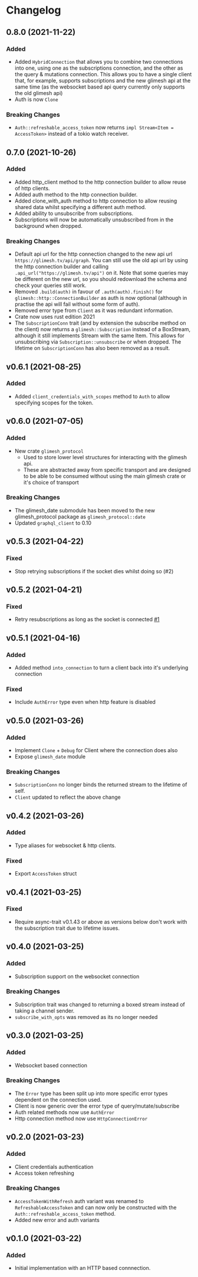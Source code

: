 # Changelog

## 0.8.0 (2021-11-22)

### Added

-   Added `HybridConnection` that allows you to combine two connections into one, using one as the
    subscriptions connection, and the other as the query & mutations connection. This allows you to
    have a single client that, for example, supports subscriptions and the new glimesh api at the
    same time (as the websocket based api query currently only supports the old glimesh api)
-   Auth is now `Clone`

### Breaking Changes

-   `Auth::refreshable_access_token` now returns `impl Stream<Item = AccessToken>` instead of a
    tokio watch receiver.

## 0.7.0 (2021-10-26)

### Added

-   Added http_client method to the http connection builder to allow reuse of http clients.
-   Added auth method to the http connection builder.
-   Added clone_with_auth method to http connection to allow reusing shared data whilst specifying a
    different auth method.
-   Added ability to unsubscribe from subscriptions.
-   Subscriptions will now be automatically unsubscribed from in the background when dropped.

### Breaking Changes

-   Default api url for the http connection changed to the new api url
    `https://glimesh.tv/api/graph`. You can still use the old api url by using the http connection
    builder and calling `.api_url("https://glimesh.tv/api")` on it. Note that some queries may be
    different on the new url, so you should redownload the schema and check your queries still work.
-   Removed `.build(auth)` in favour of `.auth(auth).finish()` for
    `glimesh::http::ConnectionBuilder` as auth is now optional (although in practise the api will
    fail without some form of auth).
-   Removed error type from `Client` as it was redundant information.
-   Crate now uses rust edition 2021
-   The `SubscriptionConn` trait (and by extension the subscribe method on the client) now returns a
    `glimesh::Subscription` instead of a BoxStream, although it still implements Stream with the
    same Item. This allows for unsubscribing via `Subscription::unsubscribe` or when dropped. The
    lifetime on `SubscriptionConn` has also been removed as a result.

## v0.6.1 (2021-08-25)

### Added

-   Added `client_credentials_with_scopes` method to `Auth` to allow specifying scopes for the token.

## v0.6.0 (2021-07-05)

### Added

-   New crate `glimesh_protocol`
    -   Used to store lower level structures for interacting with the glimesh api.
    -   These are abstracted away from specific transport and are designed to be able to be consumed without
        using the main glimesh crate or it's choice of transport

### Breaking Changes

-   The glimesh_date submodule has been moved to the new glimesh_protocol package as `glimesh_protocol::date`
-   Updated `graphql_client` to 0.10

## v0.5.3 (2021-04-22)

### Fixed

-   Stop retrying subscriptions if the socket dies whilst doing so (#2)

## v0.5.2 (2021-04-21)

### Fixed

-   Retry resubscriptions as long as the socket is connected [#1](https://github.com/AircastDev/glimesh-rs/issues/1)

## v0.5.1 (2021-04-16)

### Added

-   Added method `into_connection` to turn a client back into it's underlying connection

### Fixed

-   Include `AuthError` type even when http feature is disabled

## v0.5.0 (2021-03-26)

### Added

-   Implement `Clone` + `Debug` for Client where the connection does also
-   Expose `glimesh_date` module

### Breaking Changes

-   `SubscriptionConn` no longer binds the returned stream to the lifetime of self.
-   `Client` updated to reflect the above change

## v0.4.2 (2021-03-26)

### Added

-   Type aliases for websocket & http clients.

### Fixed

-   Export `AccessToken` struct

## v0.4.1 (2021-03-25)

### Fixed

-   Require async-trait v0.1.43 or above as versions below don't work with the subscription trait due to lifetime issues.

## v0.4.0 (2021-03-25)

### Added

-   Subscription support on the websocket connection

### Breaking Changes

-   Subscription trait was changed to returning a boxed stream instead of taking a channel sender.
-   `subscribe_with_opts` was removed as its no longer needed

## v0.3.0 (2021-03-25)

### Added

-   Websocket based connection

### Breaking Changes

-   The `Error` type has been split up into more specific error types dependent on the connection used.
-   Client is now generic over the error type of query/mutate/subscribe
-   Auth related methods now use `AuthError`
-   Http connection method now use `HttpConnectionError`

## v0.2.0 (2021-03-23)

### Added

-   Client credentials authentication
-   Access token refreshing

### Breaking Changes

-   `AccessTokenWithRefresh` auth variant was renamed to `RefreshableAccessToken` and can now only be constructed with the `Auth::refreshable_access_token` method.
-   Added new error and auth variants

## v0.1.0 (2021-03-22)

### Added

-   Initial implementation with an HTTP based connnection.
